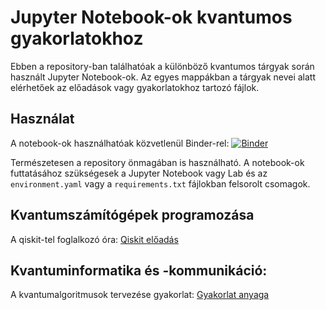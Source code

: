 # Jupyter Notebook-ok kvantumos gyakorlatokhoz

Ebben a repository-ban találhatóak a különböző kvantumos tárgyak során használt Jupyter Notebook-ok. Az egyes mappákban a tárgyak nevei alatt elérhetőek az előadások vagy gyakorlatokhoz tartozó fájlok.

## Használat

A notebook-ok használhatóak közvetlenül Binder-rel: [![Binder](https://mybinder.org/badge_logo.svg)](https://mybinder.org/v2/gh/DrIdle/quantum-notebook/HEAD)

Természetesen a repository önmagában is használható. A notebook-ok futtatásához szükségesek a Jupyter Notebook vagy Lab és az `environment.yaml` vagy a `requirements.txt` fájlokban felsorolt csomagok.

## Kvantumszámítógépek programozása

A qiskit-tel foglalkozó óra: [Qiskit előadás](kvantumszamitogepek_programozasa/qiskit_es_ibm/qiskit_es_ibm.ipynb)

## Kvantuminformatika és -kommunikáció:

A kvantumalgoritmusok tervezése gyakorlat: [Gyakorlat anyaga](kvantuminformatika_es_kommunikacio/qiskit_gyakorlat/kvantuminformatikai_algoritmusok_tervezese.ipynb)
